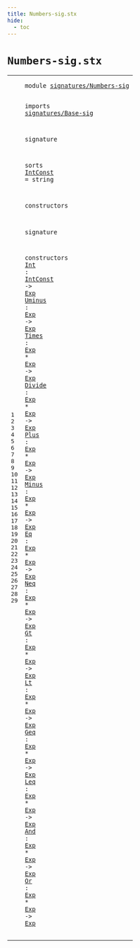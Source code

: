 ```yaml
---
title: Numbers-sig.stx
hide:
  - toc
---
```


# `Numbers-sig.stx`



[pdmosses/metaborg-tiger/org.metaborg.lang.tiger.statix/src-gen/statix/signatures/Numbers-sig.stx]: https://github.com/pdmosses/metaborg-tiger/blob/master/org.metaborg.lang.tiger.statix/src-gen/statix/signatures/Numbers-sig.stx "The source file on GitHub"

<div class="stx"><table class="highlighttable"><tbody><tr><td class="linenos"><div class="linenodiv"><pre><span></span>1
2
3
4
5
6
7
8
9
10
11
12
13
14
15
16
17
18
19
20
21
22
23
24
25
26
27
28
29
</pre></div></td>
<td class="code"><pre><code><span class="keyword">module</span> <a href="../Tiger-sig.stx#signatures/Numbers-sig_221_243" id="signatures/Numbers-sig_7_29" title="Referenced at ../Tiger-sig.stx line 11">signatures/Numbers-sig</a>

<span class="keyword">imports</span>
  <a href="../Base-sig.stx#signatures/Base-sig_7_26" id="signatures/Base-sig_41_60" title="Defined at ../Base-sig.stx line 1">signatures/Base-sig</a>

<span class="keyword">signature</span>

  <span class="keyword">sorts</span>
    <a href="#IntConst_156_164" id="IntConst_85_93" title="Referenced at line 16">IntConst</a> = <span class="keyword">string</span>

  <span class="keyword">constructors</span>

<span class="keyword">signature</span>

  <span class="keyword">constructors</span>
    <a href="../../../../trans/static-semantics.stx#Int_8550_8553" id="Int_150_153" title="Referenced at ../../../../trans/static-semantics.stx line 366">Int</a> : <a href="#IntConst_85_93" id="IntConst_156_164" title="Defined at line 9">IntConst</a> -&gt; <a href="../Base-sig.stx#Exp_68_71" id="Exp_168_171" title="Defined at ../Base-sig.stx line 9">Exp</a>
    <a href="../../../../trans/static-semantics.stx#Uminus_8622_8628" id="Uminus_176_182" title="Referenced at ../../../../trans/static-semantics.stx line 371">Uminus</a> : <a href="../Base-sig.stx#Exp_68_71" id="Exp_185_188" title="Defined at ../Base-sig.stx line 9">Exp</a> -&gt; <a href="../Base-sig.stx#Exp_68_71" id="Exp_192_195" title="Defined at ../Base-sig.stx line 9">Exp</a>
    <a href="../../../../trans/static-semantics.stx#Times_8795_8800" id="Times_200_205" title="Referenced at ../../../../trans/static-semantics.stx line 378">Times</a> : <a href="../Base-sig.stx#Exp_68_71" id="Exp_208_211" title="Defined at ../Base-sig.stx line 9">Exp</a> * <a href="../Base-sig.stx#Exp_68_71" id="Exp_214_217" title="Defined at ../Base-sig.stx line 9">Exp</a> -&gt; <a href="../Base-sig.stx#Exp_68_71" id="Exp_221_224" title="Defined at ../Base-sig.stx line 9">Exp</a>
    <a href="../../../../trans/static-semantics.stx#Divide_8690_8696" id="Divide_229_235" title="Referenced at ../../../../trans/static-semantics.stx line 374">Divide</a> : <a href="../Base-sig.stx#Exp_68_71" id="Exp_238_241" title="Defined at ../Base-sig.stx line 9">Exp</a> * <a href="../Base-sig.stx#Exp_68_71" id="Exp_244_247" title="Defined at ../Base-sig.stx line 9">Exp</a> -&gt; <a href="../Base-sig.stx#Exp_68_71" id="Exp_251_254" title="Defined at ../Base-sig.stx line 9">Exp</a>
    <a href="../../../../trans/static-semantics.stx#Plus_9003_9007" id="Plus_259_263" title="Referenced at ../../../../trans/static-semantics.stx line 386">Plus</a> : <a href="../Base-sig.stx#Exp_68_71" id="Exp_266_269" title="Defined at ../Base-sig.stx line 9">Exp</a> * <a href="../Base-sig.stx#Exp_68_71" id="Exp_272_275" title="Defined at ../Base-sig.stx line 9">Exp</a> -&gt; <a href="../Base-sig.stx#Exp_68_71" id="Exp_279_282" title="Defined at ../Base-sig.stx line 9">Exp</a>
    <a href="../../../../trans/static-semantics.stx#Minus_8899_8904" id="Minus_287_292" title="Referenced at ../../../../trans/static-semantics.stx line 382">Minus</a> : <a href="../Base-sig.stx#Exp_68_71" id="Exp_295_298" title="Defined at ../Base-sig.stx line 9">Exp</a> * <a href="../Base-sig.stx#Exp_68_71" id="Exp_301_304" title="Defined at ../Base-sig.stx line 9">Exp</a> -&gt; <a href="../Base-sig.stx#Exp_68_71" id="Exp_308_311" title="Defined at ../Base-sig.stx line 9">Exp</a>
    <a href="../../../../trans/static-semantics.stx#Eq_9106_9108" id="Eq_316_318" title="Referenced at ../../../../trans/static-semantics.stx line 390">Eq</a> : <a href="../Base-sig.stx#Exp_68_71" id="Exp_321_324" title="Defined at ../Base-sig.stx line 9">Exp</a> * <a href="../Base-sig.stx#Exp_68_71" id="Exp_327_330" title="Defined at ../Base-sig.stx line 9">Exp</a> -&gt; <a href="../Base-sig.stx#Exp_68_71" id="Exp_334_337" title="Defined at ../Base-sig.stx line 9">Exp</a>
    <a href="../../../../trans/static-semantics.stx#Neq_9266_9269" id="Neq_342_345" title="Referenced at ../../../../trans/static-semantics.stx line 396">Neq</a> : <a href="../Base-sig.stx#Exp_68_71" id="Exp_348_351" title="Defined at ../Base-sig.stx line 9">Exp</a> * <a href="../Base-sig.stx#Exp_68_71" id="Exp_354_357" title="Defined at ../Base-sig.stx line 9">Exp</a> -&gt; <a href="../Base-sig.stx#Exp_68_71" id="Exp_361_364" title="Defined at ../Base-sig.stx line 9">Exp</a>
    <a href="../../../../trans/static-semantics.stx#Gt_9428_9430" id="Gt_369_371" title="Referenced at ../../../../trans/static-semantics.stx line 402">Gt</a> : <a href="../Base-sig.stx#Exp_68_71" id="Exp_374_377" title="Defined at ../Base-sig.stx line 9">Exp</a> * <a href="../Base-sig.stx#Exp_68_71" id="Exp_380_383" title="Defined at ../Base-sig.stx line 9">Exp</a> -&gt; <a href="../Base-sig.stx#Exp_68_71" id="Exp_387_390" title="Defined at ../Base-sig.stx line 9">Exp</a>
    <a href="../../../../trans/static-semantics.stx#Lt_9571_9573" id="Lt_395_397" title="Referenced at ../../../../trans/static-semantics.stx line 407">Lt</a> : <a href="../Base-sig.stx#Exp_68_71" id="Exp_400_403" title="Defined at ../Base-sig.stx line 9">Exp</a> * <a href="../Base-sig.stx#Exp_68_71" id="Exp_406_409" title="Defined at ../Base-sig.stx line 9">Exp</a> -&gt; <a href="../Base-sig.stx#Exp_68_71" id="Exp_413_416" title="Defined at ../Base-sig.stx line 9">Exp</a>
    <a href="../../../../trans/static-semantics.stx#Geq_9672_9675" id="Geq_421_424" title="Referenced at ../../../../trans/static-semantics.stx line 411">Geq</a> : <a href="../Base-sig.stx#Exp_68_71" id="Exp_427_430" title="Defined at ../Base-sig.stx line 9">Exp</a> * <a href="../Base-sig.stx#Exp_68_71" id="Exp_433_436" title="Defined at ../Base-sig.stx line 9">Exp</a> -&gt; <a href="../Base-sig.stx#Exp_68_71" id="Exp_440_443" title="Defined at ../Base-sig.stx line 9">Exp</a>
    <a href="../../../../trans/static-semantics.stx#Leq_9774_9777" id="Leq_448_451" title="Referenced at ../../../../trans/static-semantics.stx line 415">Leq</a> : <a href="../Base-sig.stx#Exp_68_71" id="Exp_454_457" title="Defined at ../Base-sig.stx line 9">Exp</a> * <a href="../Base-sig.stx#Exp_68_71" id="Exp_460_463" title="Defined at ../Base-sig.stx line 9">Exp</a> -&gt; <a href="../Base-sig.stx#Exp_68_71" id="Exp_467_470" title="Defined at ../Base-sig.stx line 9">Exp</a>
    <a href="../../../../trans/static-semantics.stx#And_9977_9980" id="And_475_478" title="Referenced at ../../../../trans/static-semantics.stx line 423">And</a> : <a href="../Base-sig.stx#Exp_68_71" id="Exp_481_484" title="Defined at ../Base-sig.stx line 9">Exp</a> * <a href="../Base-sig.stx#Exp_68_71" id="Exp_487_490" title="Defined at ../Base-sig.stx line 9">Exp</a> -&gt; <a href="../Base-sig.stx#Exp_68_71" id="Exp_494_497" title="Defined at ../Base-sig.stx line 9">Exp</a>
    <a href="../../../../trans/static-semantics.stx#Or_9876_9878" id="Or_502_504" title="Referenced at ../../../../trans/static-semantics.stx line 419">Or</a> : <a href="../Base-sig.stx#Exp_68_71" id="Exp_507_510" title="Defined at ../Base-sig.stx line 9">Exp</a> * <a href="../Base-sig.stx#Exp_68_71" id="Exp_513_516" title="Defined at ../Base-sig.stx line 9">Exp</a> -&gt; <a href="../Base-sig.stx#Exp_68_71" id="Exp_520_523" title="Defined at ../Base-sig.stx line 9">Exp</a>
</code></pre></td></tr></tbody></table></div>